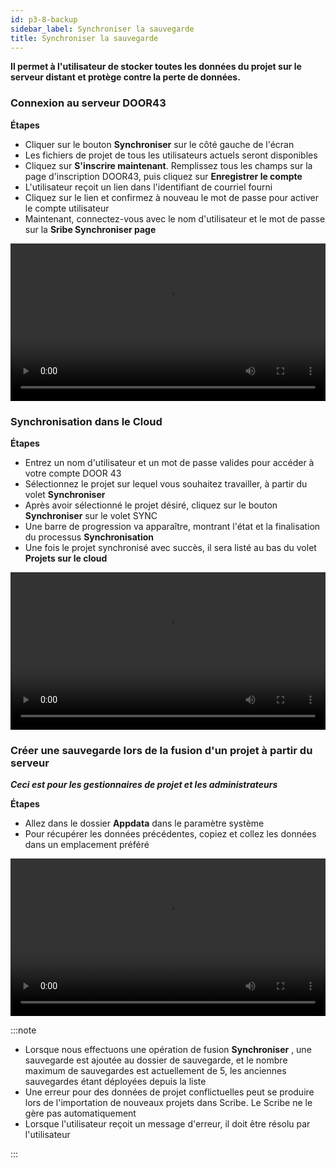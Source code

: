 ```yaml
---
id: p3-8-backup
sidebar_label: Synchroniser la sauvegarde
title: Synchroniser la sauvegarde
---
```

**Il permet à l'utilisateur de stocker toutes les données du projet sur le serveur distant et protège contre la perte de données.**

### Connexion au serveur DOOR43

**Étapes**

- Cliquer sur le bouton **Synchroniser** sur le côté gauche de l'écran
- Les fichiers de projet de tous les utilisateurs actuels seront disponibles
- Cliquez sur **S'inscrire maintenant**. Remplissez tous les champs sur la page d'inscription DOOR43, puis cliquez sur **Enregistrer le compte**
- L'utilisateur reçoit un lien dans l'identifiant de courriel fourni
- Cliquez sur le lien et confirmez à nouveau le mot de passe pour activer le compte utilisateur
- Maintenant, connectez-vous avec le nom d'utilisateur et le mot de passe sur la **Sribe Synchroniser page**

<video controls src="/0.5.5/en-Logintotheserver.mov" width="100%" type="video/mov"></video>

### Synchronisation dans le Cloud

**Étapes**

- Entrez un nom d'utilisateur et un mot de passe valides pour accéder à votre compte DOOR 43
- Sélectionnez le projet sur lequel vous souhaitez travailler, à partir du volet **Synchroniser**
- Après avoir sélectionné le projet désiré, cliquez sur le bouton **Synchroniser** sur le volet SYNC
- Une barre de progression va apparaître, montrant l'état et la finalisation du processus **Synchronisation**
- Une fois le projet synchronisé avec succès, il sera listé au bas du volet **Projets sur le cloud**

<video controls src="/0.5.5/en-cloudsync.mov" width="100%" type="video/mp4"></video>

### Créer une sauvegarde lors de la fusion d'un projet à partir du serveur

**<i>Ceci est pour les gestionnaires de projet et les administrateurs</i>**

**Étapes**

- Allez dans le dossier **Appdata** dans le paramètre système
- Pour récupérer les données précédentes, copiez et collez les données dans un emplacement préféré

<video controls src="/assets/backups.mov" width="100%" type="video/mov"></video>
<p> </p>





:::note

- Lorsque nous effectuons une opération de fusion **Synchroniser** , une sauvegarde est ajoutée au dossier de sauvegarde, et le nombre maximum de sauvegardes est actuellement de 5, les anciennes sauvegardes étant déployées depuis la liste
- Une erreur pour des données de projet conflictuelles peut se produire lors de l'importation de nouveaux projets dans Scribe. Le Scribe ne le gère pas automatiquement
- Lorsque l'utilisateur reçoit un message d'erreur, il doit être résolu par l'utilisateur

:::
